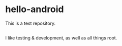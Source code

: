 # hello-android
This is a test repository.
##
I like testing & development, as well as all things root.
